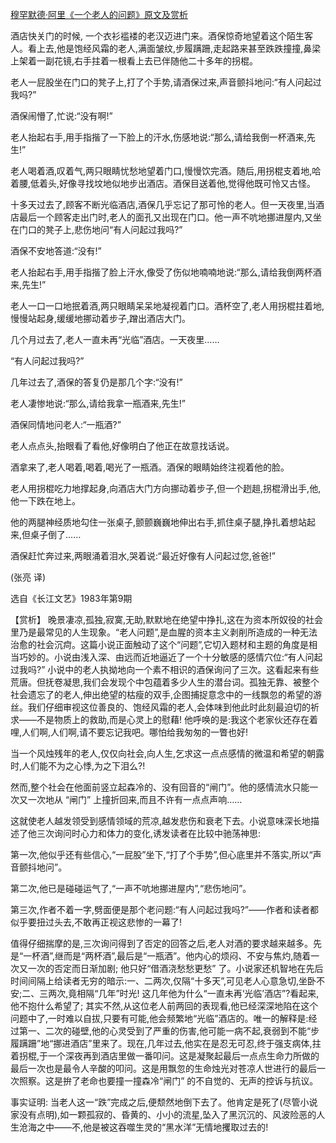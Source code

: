[穆罕默德·阿里《一个老人的问题》原文及赏析](https://www.vrrw.net/wx/15354.html)

酒店快关门的时候, 一个衣衫褴褛的老汉迈进门来。酒保惊奇地望着这个陌生客人。看上去,他是饱经风霜的老人,满面皱纹,步履蹒跚,走起路来甚至跌跌撞撞,鼻梁上架着一副花镜,右手拄着一根看上去已伴随他二十多年的拐棍。

老人一屁股坐在门口的凳子上,打了个手势,请酒保过来,声音颤抖地问:“有人问起过我吗?”

酒保闹懵了,忙说:“没有啊!”

老人抬起右手,用手指揩了一下脸上的汗水,伤感地说:“那么,请给我倒一杯酒来,先生!”

老人喝着酒,叹着气,两只眼睛忧愁地望着门口,慢慢饮完酒。随后,用拐棍支着地,哈着腰,低着头,好像寻找坟地似地步出酒店。酒保目送着他,觉得他既可怜又古怪。

十多天过去了,顾客不断光临酒店,酒保几乎忘记了那可怜的老人。但一天夜里,当酒店最后一个顾客走出门时,老人的面孔又出现在门口。他一声不吭地挪进屋内,又坐在门口的凳子上,悲伤地问“有人问起过我吗?”

酒保不安地答道:“没有!”

老人抬起右手,用手指揩了脸上汗水,像受了伤似地喃喃地说:“那么,请给我倒两杯酒来,先生!”

老人一口一口地抿着酒,两只眼睛呆呆地凝视着门口。酒杯空了,老人用拐棍拄着地,慢慢站起身,缓缓地挪动着步子,蹭出酒店大门。

几个月过去了,老人一直未再“光临”酒店。一天夜里……

“有人问起过我吗?”

几年过去了,酒保的答复仍是那几个字:“没有!”

老人凄惨地说:“那么,请给我拿一瓶酒来,先生!”

酒保同情地问老人:“一瓶酒?”

老人点点头,抬眼看了看他,好像明白了他正在故意找话说。

酒拿来了,老人喝着,喝着,喝光了一瓶酒。酒保的眼睛始终注视着他的脸。

老人用拐棍吃力地撑起身,向酒店大门方向挪动着步子,但一个趔趄,拐棍滑出手,他,他一下跌在地上。

他的两腿神经质地勾住一张桌子,颤颤巍巍地伸出右手,抓住桌子腿,挣扎着想站起来,但桌子倒了……

酒保赶忙奔过来,两眼涌着泪水,哭着说:“最近好像有人问起过您,爸爸!”

(张亮 译)

选自《长江文艺》1983年第9期



【赏析】 晚景凄凉,孤独,寂寞,无助,默默地在绝望中挣扎,这在为资本所奴役的社会里乃是最常见的人生现象。“老人问题”,是血腥的资本主义剥削所造成的一种无法治愈的社会沉疴。这篇小说正面触动了这个“问题”,它切入题材和主题的角度是相当巧妙的。小说由浅入深、由远而近地逼近了一个十分敏感的感情穴位:“有人问起过我吗?” 小说中的老人执拗地向一个素不相识的酒保询问了三次。这看起来有些荒唐。但抚卷凝思,我们会发现个中包蕴着多少人生的潜台词。孤独无靠、被整个社会遗忘了的老人,伸出绝望的枯瘦的双手,企图捕捉意念中的一线飘忽的希望的游丝。我们仔细审视这位善良的、饱经风霜的老人,会体味到他此时此刻最迫切的祈求——不是物质上的救助,而是心灵上的慰藉! 他呼唤的是:我这个老家伙还存在着哩,人们啊,人们啊,请不要忘记我吧。哪怕给我匆匆的一瞥也好!

当一个风烛残年的老人,仅仅向社会,向人生,乞求这一点点感情的微温和希望的朝露时,人们能不为之心悸,为之下泪么?!

然而,整个社会在他面前竖立起森冷的、没有回音的“闸门”。他的感情流水只能一次又一次地从 “闸门” 上撞折回来,而且不许有一点点声响……

这就使老人越发领受到感情领域的荒凉,越发悲伤和衰老下去。小说意味深长地描述了他三次询问时心力和体力的变化,诱发读者在比较中驰荡神思:

第一次,他似乎还有些信心,“一屁股”坐下,“打了个手势”,但心底里并不落实,所以“声音颤抖地问”。

第二次,他已是碰碰运气了,“一声不吭地挪进屋内”,“悲伤地问”。

第三次,作者不着一字,劈面便是那个老问题:“有人问起过我吗?”——作者和读者都似乎要扭过头去,不敢再正视这悲惨的一幕了!

值得仔细揣摩的是,三次询问得到了否定的回答之后,老人对酒的要求越来越多。先是“一杯酒”,继而是“两杯酒”,最后是“一瓶酒”。他内心的烦闷、不安与焦灼,随着一次又一次的否定而日渐加剧; 他只好“借酒浇愁愁更愁” 了。小说家还机智地在先后时间间隔上给读者无穷的暗示:一、二两次,仅隔“十多天”,可见老人心意急切,坐卧不安;二、三两次,竟相隔“几年”时光! 这几年他为什么“一直未再‘光临’酒店”?看起来,他不抱什么希望了; 其实不然,从这位老人前两回的表现看,他已经深深地陷在这个问题中了,一时难以自拔,只要有可能,他会频繁地“光临”酒店的。唯一的解释是:经过第一、二次的碰壁,他的心灵受到了严重的伤害,他可能一病不起,衰弱到不能“步履蹒跚”地“挪进酒店”里来了。现在,几年过去,他实在是忍无可忍,终于强支病体,拄着拐棍,于一个深夜再到酒店里做一番叩问。这是凝聚起最后一点点生命力所做的最后一次也是最令人辛酸的叩问。这是用飘忽的生命烛光对苍凉人世进行的最后一次照察。这是拚了老命也要撞一撞森冷“闸门” 的不自觉的、无声的控诉与抗议。

事实证明: 当老人这一“跌”完成之后,便颓然地倒下去了。他肯定是死了(尽管小说家没有点明),如一颗孤寂的、昏黄的、小小的流星,坠入了黑沉沉的、风波险恶的人生沧海之中——不,他是被这吞噬生灵的“黑水洋”无情地攫取过去的!

